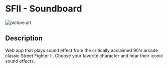 # SFII - Soundboard

![picture alt]('https://i.ibb.co/tMkNr1s/character-select.png')

## Description

Web app that plays sound effect from the critically acclaimed 90's arcade classic Street Fighter II. Choose your favorite character and hear their iconic sound effects.
